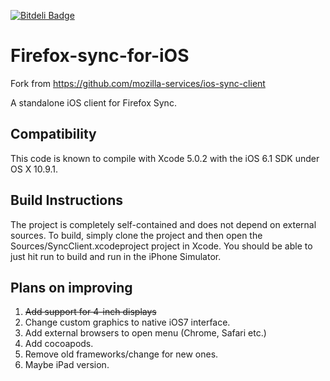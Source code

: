 [![Bitdeli Badge](https://d2weczhvl823v0.cloudfront.net/DZozulya/firefox-sync-ios/trend.png)](https://bitdeli.com/free "Bitdeli Badge")

Firefox-sync-for-iOS
===============

Fork from https://github.com/mozilla-services/ios-sync-client

A standalone iOS client for Firefox Sync. 

Compatibility
-------------

This code is known to compile with Xcode 5.0.2 with the iOS 6.1 SDK under OS X 10.9.1.

Build Instructions
------------------

The project is completely self-contained and does not depend on external sources. To build, simply clone the project and then open the Sources/SyncClient.xcodeproject project in Xcode. You should be able to just hit run to build and run in the iPhone Simulator.

Plans on improving
------------------

1. ~~Add support for 4-inch displays~~
2. Change custom graphics to native iOS7 interface.
3. Add external browsers to open menu (Chrome, Safari etc.)
4. Add cocoapods.
5. Remove old frameworks/change for new ones.
6. Maybe iPad version.
